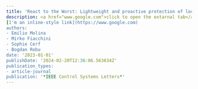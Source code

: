 ```yaml
---
title: 'React to the Worst: Lightweight and proactive protection of location privacy'
description: <a href="www.google.com">click to open the extarnal tab</a>
[I'm an inline-style link](https://www.google.com)
authors:
- Emilio Molina
- Mirko Fiacchini
- Sophie Cerf
- Bogdan Robu
date: '2023-01-01'
publishDate: '2024-02-20T12:36:06.563634Z'
publication_types:
- article-journal
publication: '*IEEE Control Systems Letters*'
---
```

